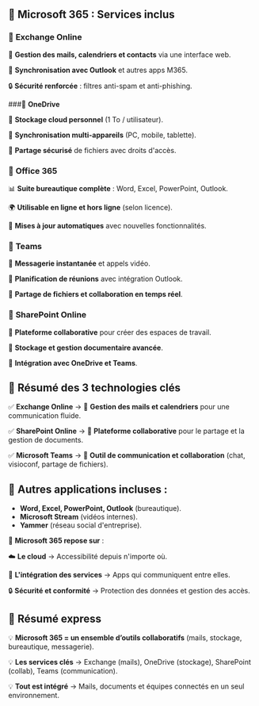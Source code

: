 ## **📌 Microsoft 365 : Services inclus**

### 🔹 **Exchange Online**

📧 **Gestion des mails, calendriers et contacts** via une interface web.

🔄 **Synchronisation avec Outlook** et autres apps M365.

🔒 **Sécurité renforcée** : filtres anti-spam et anti-phishing.



###🔹 **OneDrive**

📂 **Stockage cloud personnel** (1 To / utilisateur).

🔄 **Synchronisation multi-appareils** (PC, mobile, tablette).

👥 **Partage sécurisé** de fichiers avec droits d'accès.



### 🔹 **Office 365**

📊 **Suite bureautique complète** : Word, Excel, PowerPoint, Outlook.

🌍 **Utilisable en ligne et hors ligne** (selon licence).

🔄 **Mises à jour automatiques** avec nouvelles fonctionnalités.



### 🔹 **Teams**

💬 **Messagerie instantanée** et appels vidéo.

📅 **Planification de réunions** avec intégration Outlook.

📂 **Partage de fichiers et collaboration en temps réel**.



### 🔹 **SharePoint Online**

📌 **Plateforme collaborative** pour créer des espaces de travail.

📂 **Stockage et gestion documentaire avancée**.

🔄 **Intégration avec OneDrive et Teams**.



## **📌 Résumé des 3 technologies clés**

✅ **Exchange Online** → 📧 **Gestion des mails et calendriers** pour une communication fluide.

✅ **SharePoint Online** → 📂 **Plateforme collaborative** pour le partage et la gestion de documents.

✅ **Microsoft Teams** → 💬 **Outil de communication et collaboration** (chat, visioconf, partage de fichiers).



## 📌 **Autres applications incluses** :

- **Word, Excel, PowerPoint, Outlook** (bureautique).
- **Microsoft Stream** (vidéos internes).
- **Yammer** (réseau social d'entreprise).

🎯 **Microsoft 365 repose sur** :

☁️ **Le cloud** → Accessibilité depuis n'importe où.

🔄 **L'intégration des services** → Apps qui communiquent entre elles.

🔒 **Sécurité et conformité** → Protection des données et gestion des accès.



## 📌 **Résumé express**

💡 **Microsoft 365 = un ensemble d’outils collaboratifs** (mails, stockage, bureautique, messagerie).

💡 **Les services clés** → Exchange (mails), OneDrive (stockage), SharePoint (collab), Teams (communication).

💡 **Tout est intégré** → Mails, documents et équipes connectés en un seul environnement.
